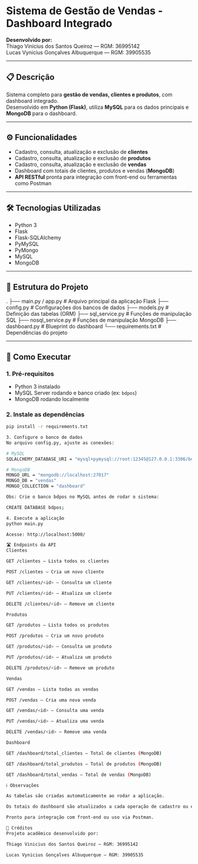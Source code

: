 # Sistema de Gestão de Vendas - Dashboard Integrado

**Desenvolvido por:**  
Thiago Vinicius dos Santos Queiroz — RGM: 36995142  
Lucas Vynicius Gonçalves Albuquerque — RGM: 39905535

---

## 📋 Descrição

Sistema completo para **gestão de vendas, clientes e produtos**, com dashboard integrado.  
Desenvolvido em **Python (Flask)**, utiliza **MySQL** para os dados principais e **MongoDB** para o dashboard.

---

## ⚙️ Funcionalidades

- Cadastro, consulta, atualização e exclusão de **clientes**
- Cadastro, consulta, atualização e exclusão de **produtos**
- Cadastro, consulta, atualização e exclusão de **vendas**
- Dashboard com totais de clientes, produtos e vendas (**MongoDB**)
- **API RESTful** pronta para integração com front-end ou ferramentas como Postman

---

## 🛠 Tecnologias Utilizadas

- Python 3
- Flask
- Flask-SQLAlchemy
- PyMySQL
- PyMongo
- MySQL
- MongoDB

---

## 📁 Estrutura do Projeto

.
├── main.py / app.py           # Arquivo principal da aplicação Flask
├── config.py                  # Configurações dos bancos de dados
├── models.py                  # Definição das tabelas (ORM)
├── sql_service.py             # Funções de manipulação SQL
├── nosql_service.py           # Funções de manipulação MongoDB
├── dashboard.py               # Blueprint do dashboard
└── requirements.txt           # Dependências do projeto

---

## 🚀 Como Executar

### 1. Pré-requisitos

- Python 3 instalado
- MySQL Server rodando e banco criado (ex: `bdpos`)
- MongoDB rodando localmente

### 2. Instale as dependências

```bash
pip install -r requirements.txt

3. Configure o banco de dados
No arquivo config.py, ajuste as conexões:

# MySQL
SQLALCHEMY_DATABASE_URI = "mysql+pymysql://root:12345@127.0.0.1:3306/bdpos"

# MongoDB
MONGO_URL = "mongodb://localhost:27017"
MONGO_DB = "vendas"
MONGO_COLLECTION = "dashboard"

Obs: Crie o banco bdpos no MySQL antes de rodar o sistema:

CREATE DATABASE bdpos;

4. Execute a aplicação
python main.py

Acesse: http://localhost:5000/

🛣️ Endpoints da API
Clientes

GET /clientes — Lista todos os clientes

POST /clientes — Cria um novo cliente

GET /clientes/<id> — Consulta um cliente

PUT /clientes/<id> — Atualiza um cliente

DELETE /clientes/<id> — Remove um cliente

Produtos

GET /produtos — Lista todos os produtos

POST /produtos — Cria um novo produto

GET /produtos/<id> — Consulta um produto

PUT /produtos/<id> — Atualiza um produto

DELETE /produtos/<id> — Remove um produto

Vendas

GET /vendas — Lista todas as vendas

POST /vendas — Cria uma nova venda

GET /vendas/<id> — Consulta uma venda

PUT /vendas/<id> — Atualiza uma venda

DELETE /vendas/<id> — Remove uma venda

Dashboard

GET /dashboard/total_clientes — Total de clientes (MongoDB)

GET /dashboard/total_produtos — Total de produtos (MongoDB)

GET /dashboard/total_vendas — Total de vendas (MongoDB)

ℹ️ Observações

As tabelas são criadas automaticamente ao rodar a aplicação.

Os totais do dashboard são atualizados a cada operação de cadastro ou exclusão.

Pronto para integração com front-end ou uso via Postman.

👏 Créditos
Projeto acadêmico desenvolvido por:

Thiago Vinicius dos Santos Queiroz — RGM: 36995142

Lucas Vynicius Gonçalves Albuquerque — RGM: 39905535
